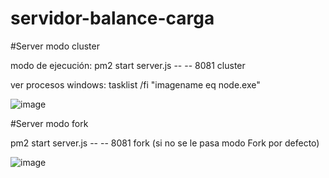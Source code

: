 # servidor-balance-carga

#Server modo cluster

modo de ejecución: pm2 start server.js -- -- 8081 cluster

ver procesos windows: tasklist /fi "imagename eq node.exe"


![image](https://user-images.githubusercontent.com/41024148/189000917-7c484f44-6fa7-499e-872e-3c82a300c7a9.png)


#Server modo fork

pm2 start server.js -- -- 8081 fork (si no se le pasa modo Fork por defecto)

![image](https://user-images.githubusercontent.com/41024148/189001480-35b9bc8e-229e-4752-bb0d-e063fe9ead43.png)
